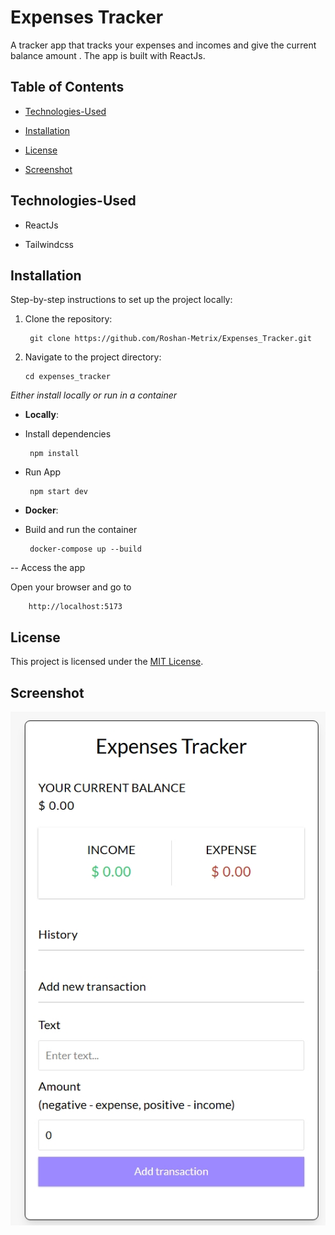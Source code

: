 #  Expenses Tracker

A tracker app that tracks your expenses and incomes and give the current balance amount . The app is built with ReactJs.

  

##  Table of Contents

-  [Technologies-Used](#technologies-used)

-  [Installation](#installation)

-  [License](#license)

-  [Screenshot](#screenshot)

  

##  Technologies-Used

  

- ReactJs

- Tailwindcss

  




  

##  Installation

  

Step-by-step instructions to set up the project locally:
1. Clone the repository:

        git clone https://github.com/Roshan-Metrix/Expenses_Tracker.git

  
2. Navigate to the project directory:

       cd expenses_tracker

<i>Either install locally or run in a container</i>

   - **Locally**:
   
- Install dependencies

       npm install  

- Run App

       npm start dev

- **Docker**:
   
- Build and run the container

       docker-compose up --build

-- Access the app

   Open your browser and go to

        http://localhost:5173 

## License

This project is licensed under the [MIT License](license.txt).


## Screenshot

<img src="./screenshot.jpeg" alt="screenshots" >
  


